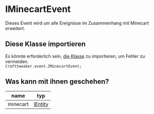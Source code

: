# IMinecartEvent

Dieses Event wird um alle Ereignisse im Zusammenhang mit Minecart erweitert.

## Diese Klasse importieren
Es könnte erforderlich sein, [die Klasse](/AdvancedFunctions/Import/) zu importieren, um Fehler zu vermeiden.  
`Crafttweaker.event.IMinecartEvent;`

## Was kann mit ihnen geschehen?

| name     | typ                                   |
| -------- | ------------------------------------- |
| minecart | [IEntity](/Vanilla/Entities/IEntity/) |

